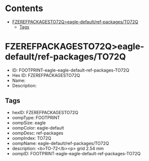 



Contents
========

* [FZEREFPACKAGESTO72Q>eagle-default/ref-packages/TO72Q](#fzerefpackagesto72qeagle-defaultref-packagesto72q)
	* [Tags](#tags)

# FZEREFPACKAGESTO72Q>eagle-default/ref-packages/TO72Q

- ID: FOOTPRINT-eagle-eagle-default-ref-packages-TO72Q
- Hex ID: FZEREFPACKAGESTO72Q
- Name: 
- Description: 

## Tags

- hexID: FZEREFPACKAGESTO72Q
- oompType: FOOTPRINT
- oompSize: eagle
- oompColor: eagle-default
- oompDesc: ref-packages
- oompIndex: TO72Q
- oompName: eagle-default/ref-packages/TO72Q
- description: &lt;b&gt;TO-72&lt;/b&gt;&lt;p&gt;&#xD;
grid 2.54 mm
- oompID: FOOTPRINT-eagle-eagle-default-ref-packages-TO72Q
